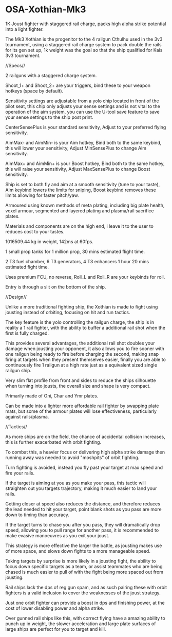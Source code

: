# OSA-Xothian-Mk3
1K Joust fighter with staggered rail charge, packs high alpha strike potential into a light fighter.

The Mk3 Xothian is the progenitor to the 4 railgun Cthulhu used in the 3v3 tournament, using a staggered rail charge system to pack double the rails for its gen set up, 1k weight was the goal so that the ship qualified for Kais 3v3 tournament.

//Specs//

2 railguns with a staggered charge system.

Shoot_1+ and Shoot_2+ are your triggers, bind these to your weapon hotkeys (space by default).

Sensitivity settings are adjustable from a yolo chip located in front of the pilot seat, this chip only adjusts your sense settings and is not vital to the operation of the aim system, you can use the U-tool save feature to save your sense settings to the ship post print.

CenterSensePlus is your standard sensitivity, Adjust to your preferred flying sensitivity.

AimMax- and AimMin- is your Aim hotkey, Bind both to the same keybind, this will lower your sensitivity, Adjust MinSensePlus to change Aim sensitivity.

AimMax+ and AimMin+ is your Boost hotkey, Bind both to the same hotkey, this will raise your sensitivity, Adjust MaxSensePlus to change Boost sensitivity.

Ship is set to both fly and aim at a smooth sensitivity (tune to your taste), Aim keybind lowers the limits for sniping, Boost keybind removes these limits allowing for faster pitch/yaw.

Armoured using known methods of meta plating, including big plate health, voxel armour, segmented and layered plating and plasma/rail sacrifice plates.

Materials and components are on the high end, i leave it to the user to reduces cost to your tastes.

1016509.44 kg in weight, 142ms at 60fps.

1 small prop tanks for 1 million prop, 30 mins estimated flight time.

2 T3 fuel chamber, 6 T3 generators, 4 T3 enhancers 1 hour 20 mins estimated fight time.

Uses premium FCU, no reverse, Roll_L and Roll_R are your keybinds for roll.

Entry is through a slit on the bottom of the ship.

//Design//

Unlike a more traditional fighting ship, the Xothian is made to fight using jousting instead of orbiting, focusing on hit and run tactics.

The key feature is the yolo controlling the railgun charge, the ship is in reality a 1 rail fighter, with the ability to buffer a additional rail shot when the first is fully charged.

This provides several advantages, the additional rail shot doubles your damage when jousting your opponent, it also allows you to fire sooner with one railgun being ready to fire before charging the second, making snap firing at targets when they present themselves easier, finally you are able to continuously fire 1 railgun at a high rate just as a equivalent sized single railgun ship.

Very slim flat profile from front and sides to reduce the ships silhouette when turning into jousts, the overall size and shape is very compact.

Primarily made of Oni, Char and Ymr plates.

Can be made into a lighter more affordable rail fighter by swapping plate mats, but some of the armour plates will lose effectiveness, particularly against rails/plasma.

//Tactics//

As more ships are on the field, the chance of accidental collision increases, this is further exacerbated with orbit fighting.

To combat this, a heavier focus or delivering high alpha strike damage then running away was needed to avoid "moshpits" of orbit fighting.

Turn fighting is avoided, instead you fly past your target at max speed and fire your rails.

If the target is aiming at you as you make your pass, this tactic will straighten out you targets trajectory, making it much easier to land your rails.

Getting closer at speed also reduces the distance, and therefore reduces the lead needed to hit your target, point blank shots as you pass are more down to timing than accuracy.

If the target turns to chase you after you pass, they will dramatically drop speed, allowing you to pull range for another pass, it is recommended to make evasive manoeuvres as you exit your joust.

This strategy is more effective the larger the battle, as jousting makes use of more space, and slows down fights to a more manageable speed.

Taking targets by surprise is more likely in a jousting fight, the ability to focus down specific targets as a team, or assist teammates who are being chased is much easier to pull of with the fight being more spaced out from jousting.

Rail ships lack the dps of reg gun spam, and as such pairing these with orbit fighters is a valid inclusion to cover the weaknesses of the joust strategy.

Just one orbit fighter can provide a boost in dps and finishing power, at the cost of lower disabling power and alpha strike.

Over gunned rail ships like this, with correct flying have a amazing ability to punch up in weight, the slower acceleration and large plate surfaces of large ships are perfect for you to target and kill.
